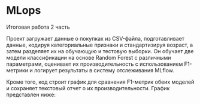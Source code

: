# MLops 

Итоговая работа 2 часть

Проект загружает данные о покупках из CSV-файла, подготавливает данные, кодируя категориальные признаки и стандартизируя возраст, а затем разделяет их на обучающую и тестовую выборки. Он обучает две модели классификации на основе Random Forest с различными параметрами, оценивает их производительность с использованием F1-метрики и логирует результаты в систему отслеживания MLflow. 

Кроме того, код строит график для сравнения F1-метрик обеих моделей и сохраняет текстовый отчет о их производительности. График представлен ниже:




